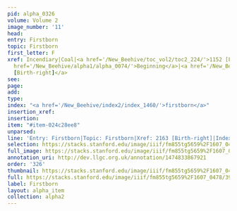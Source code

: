```yaml
---
pid: alpha_0326
volume: Volume 2
image_number: '11'
head: 
entry: Firstborn
topic: Firstborn
first_letter: F
xref: Incendiary|Coal|<a href='/New_Beehive/toc_vol2/toc2_224/'>1152 [Fire]</a>|<a
  href='/New_Beehive/alpha1/alpha_0074/'>Beginning</a>|<a href='/New_Beehive/toc_vol2/toc2_382/'>2163
  [Birth-right]</a>
see: 
page: 
add: 
type: 
index: "<a href='/New_Beehive/index2/index_1460/'>firstborn</a>"
insertion_xref: 
insertion: 
item: "#item-024c28ee8"
unparsed: 
line: 'Entry: Firstborn|Topic: Firstborn|Xref: 2163 [Birth-right]|Index: firstborn|#item-024c28ee8'
selection: https://stacks.stanford.edu/image/iiif/fm855tg5659%2F1607_0478/399,3649,3026,406/full/0/default.jpg
full_image: https://stacks.stanford.edu/image/iiif/fm855tg5659%2F1607_0478/full/full/0/default.jpg
annotation_uri: http://dev.llgc.org.uk/annotation/1474833867921
order: '326'
thumbnail: https://stacks.stanford.edu/image/iiif/fm855tg5659%2F1607_0478/399,3649,600,180/250,/0/default.jpg
full: https://stacks.stanford.edu/image/iiif/fm855tg5659%2F1607_0478/399,3649,3026,406/full/0/default.jpg
label: Firstborn
layout: alpha_item
collection: alpha2
---
```

